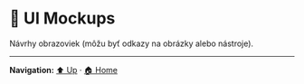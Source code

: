 # 🎨 UI Mockups

Návrhy obrazoviek (môžu byť odkazy na obrázky alebo nástroje).

---
**Navigation:** [⬆️ Up](./index.template.md) · [🏠 Home](../index.template.md)
